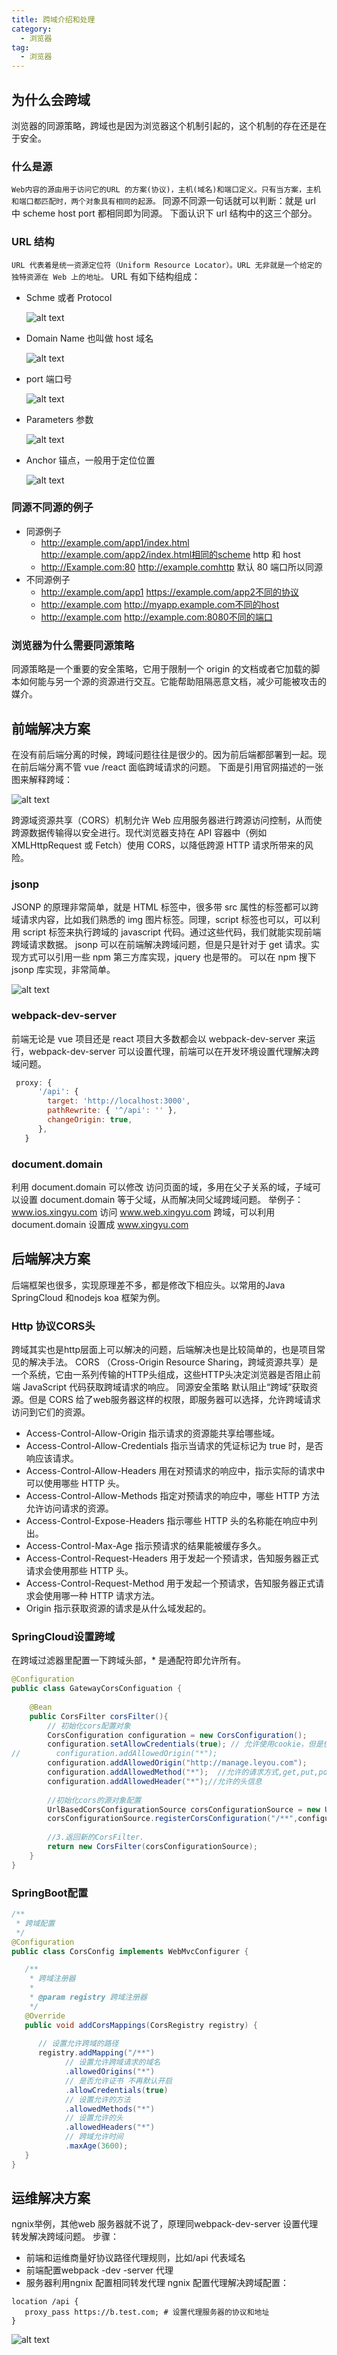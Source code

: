 ```yaml
---
title: 跨域介绍和处理
category:
  - 浏览器
tag:
  - 浏览器
---
```


## 为什么会跨域

浏览器的同源策略，跨域也是因为浏览器这个机制引起的，这个机制的存在还是在于安全。

### 什么是源

`Web内容的源由用于访问它的URL 的方案(协议)，主机(域名)和端口定义。只有当方案，主机和端口都匹配时，两个对象具有相同的起源。`
同源不同源一句话就可以判断：就是 url 中 scheme host port 都相同即为同源。
下面认识下 url 结构中的这三个部分。

### URL 结构

`URL 代表着是统一资源定位符（Uniform Resource Locator）。URL 无非就是一个给定的独特资源在 Web 上的地址。`
URL 有如下结构组成：

- Schme 或者 Protocol

  ![alt text](imgs/kuayu/image.png)

- Domain Name 也叫做 host 域名

  ![alt text](imgs/kuayu/image-1.png)

- port 端口号

  ![alt text](imgs/kuayu/image-2.png)

- Parameters 参数

  ![alt text](imgs/kuayu/image-3.png)

- Anchor 锚点，一般用于定位位置

  ![alt text](imgs/kuayu/image-4.png)

### 同源不同源的例子

- 同源例子
  - http://example.com/app1/index.html http://example.com/app2/index.html相同的scheme http 和 host
  - http://Example.com:80 http://example.comhttp 默认 80 端口所以同源
- 不同源例子
  - http://example.com/app1 https://example.com/app2不同的协议
  - http://example.com http://myapp.example.com不同的host
  - http://example.com http://example.com:8080不同的端口

### 浏览器为什么需要同源策略

同源策略是一个重要的安全策略，它用于限制一个 origin 的文档或者它加载的脚本如何能与另一个源的资源进行交互。它能帮助阻隔恶意文档，减少可能被攻击的媒介。


## 前端解决方案

在没有前后端分离的时候，跨域问题往往是很少的。因为前后端都部署到一起。现在前后端分离不管 vue /react 面临跨域请求的问题。
下面是引用官网描述的一张图来解释跨域：

![alt text](imgs/kuayu/image-5.png)

跨源域资源共享（CORS）机制允许 Web 应用服务器进行跨源访问控制，从而使跨源数据传输得以安全进行。现代浏览器支持在 API 容器中（例如 XMLHttpRequest 或 Fetch）使用 CORS，以降低跨源 HTTP 请求所带来的风险。

### jsonp

JSONP 的原理非常简单，就是 HTML 标签中，很多带 src 属性的标签都可以跨域请求内容，比如我们熟悉的 img 图片标签。同理，script 标签也可以，可以利用 script 标签来执行跨域的 javascript 代码。通过这些代码，我们就能实现前端跨域请求数据。
jsonp 可以在前端解决跨域问题，但是只是针对于 get 请求。实现方式可以引用一些 npm 第三方库实现，jquery 也是带的。
可以在 npm 搜下 jsonp 库实现，非常简单。

![alt text](imgs/kuayu/image-6.png)

### webpack-dev-server

前端无论是 vue 项目还是 react 项目大多数都会以 webpack-dev-server 来运行，webpack-dev-server 可以设置代理，前端可以在开发环境设置代理解决跨域问题。

```js
 proxy: {
      '/api': {
        target: 'http://localhost:3000',
        pathRewrite: { '^/api': '' },
        changeOrigin: true,
      },
   }
```

### document.domain

利用 document.domain 可以修改 访问页面的域，多用在父子关系的域，子域可以设置 document.domain 等于父域，从而解决同父域跨域问题。
举例子：
www.ios.xingyu.com 访问 www.web.xingyu.com 跨域，可以利用 document.domain 设置成 www.xingyu.com

## 后端解决方案
后端框架也很多，实现原理差不多，都是修改下相应头。以常用的Java SpringCloud 和nodejs koa 框架为例。
### Http 协议CORS头
跨域其实也是http层面上可以解决的问题，后端解决也是比较简单的，也是项目常见的解决手法。
CORS （Cross-Origin Resource Sharing，跨域资源共享）是一个系统，它由一系列传输的HTTP头组成，这些HTTP头决定浏览器是否阻止前端 JavaScript 代码获取跨域请求的响应。
同源安全策略 默认阻止“跨域”获取资源。但是 CORS 给了web服务器这样的权限，即服务器可以选择，允许跨域请求访问到它们的资源。
- Access-Control-Allow-Origin
 指示请求的资源能共享给哪些域。
- Access-Control-Allow-Credentials
 指示当请求的凭证标记为 true 时，是否响应该请求。
- Access-Control-Allow-Headers
 用在对预请求的响应中，指示实际的请求中可以使用哪些 HTTP 头。
- Access-Control-Allow-Methods
 指定对预请求的响应中，哪些 HTTP 方法允许访问请求的资源。
- Access-Control-Expose-Headers
 指示哪些 HTTP 头的名称能在响应中列出。
- Access-Control-Max-Age
 指示预请求的结果能被缓存多久。
- Access-Control-Request-Headers
 用于发起一个预请求，告知服务器正式请求会使用那些 HTTP 头。
- Access-Control-Request-Method
 用于发起一个预请求，告知服务器正式请求会使用哪一种 HTTP 请求方法。
- Origin
 指示获取资源的请求是从什么域发起的。
### SpringCloud设置跨域
在跨域过滤器里配置一下跨域头部，* 是通配符即允许所有。
```java
@Configuration
public class GatewayCorsConfiguation {
 
    @Bean
    public CorsFilter corsFilter(){
        // 初始化cors配置对象
        CorsConfiguration configuration = new CorsConfiguration();
        configuration.setAllowCredentials(true); // 允许使用cookie，但是使用cookie是addAllowedOrigin必须是具体的地址，不能是*
//        configuration.addAllowedOrigin("*");
        configuration.addAllowedOrigin("http://manage.leyou.com");
        configuration.addAllowedMethod("*");  //允许的请求方式,get,put,post,delete
        configuration.addAllowedHeader("*");//允许的头信息
 
        //初始化cors的源对象配置
        UrlBasedCorsConfigurationSource corsConfigurationSource = new UrlBasedCorsConfigurationSource();
        corsConfigurationSource.registerCorsConfiguration("/**",configuration);
 
        //3.返回新的CorsFilter.
        return new CorsFilter(corsConfigurationSource);
    }
}
```
### SpringBoot配置
```java
/**
 * 跨域配置
 */
@Configuration
public class CorsConfig implements WebMvcConfigurer {

   /**
    * 跨域注册器
    *
    * @param registry 跨域注册器
    */
   @Override
   public void addCorsMappings(CorsRegistry registry) {
       
      // 设置允许跨域的路径
      registry.addMapping("/**")
            // 设置允许跨域请求的域名
            .allowedOrigins("*")
            // 是否允许证书 不再默认开启
            .allowCredentials(true)
            // 设置允许的方法
            .allowedMethods("*")
            // 设置允许的头
            .allowedHeaders("*")
            // 跨域允许时间
            .maxAge(3600);
   }
}

```
## 运维解决方案
ngnix举例，其他web 服务器就不说了，原理同webpack-dev-server 设置代理转发解决跨域问题。
步骤：
- 前端和运维商量好协议路径代理规则，比如/api 代表域名
- 前端配置webpack -dev -server 代理
- 服务器利用ngnix 配置相同转发代理
ngnix 配置代理解决跨域配置：
```
location /api {
   proxy_pass https://b.test.com; # 设置代理服务器的协议和地址
} 
```
![alt text](imgs/kuayu/image-7.png)